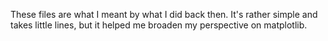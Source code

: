 These files are what I meant by what I did back then. It's rather simple and takes little lines, but it helped me broaden my perspective on matplotlib.
